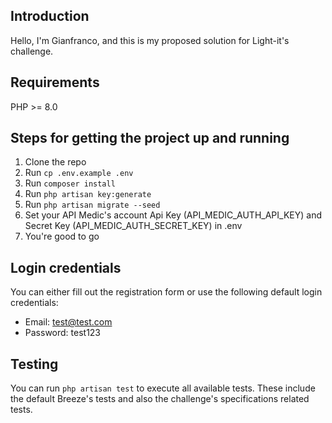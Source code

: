## Introduction

Hello, I'm Gianfranco, and this is my proposed solution for Light-it's challenge.

## Requirements

PHP >= 8.0

## Steps for getting the project up and running

1. Clone the repo
2. Run `cp .env.example .env`
3. Run `composer install`
4. Run `php artisan key:generate`
5. Run `php artisan migrate --seed`
6. Set your API Medic's account Api Key (API_MEDIC_AUTH_API_KEY) and Secret Key (API_MEDIC_AUTH_SECRET_KEY) in .env
7. You're good to go

## Login credentials

You can either fill out the registration form or use the following default login credentials:

- Email: test@test.com
- Password: test123

## Testing

You can run `php artisan test` to execute all available tests. These include the default Breeze's tests and also the challenge's specifications related tests.
